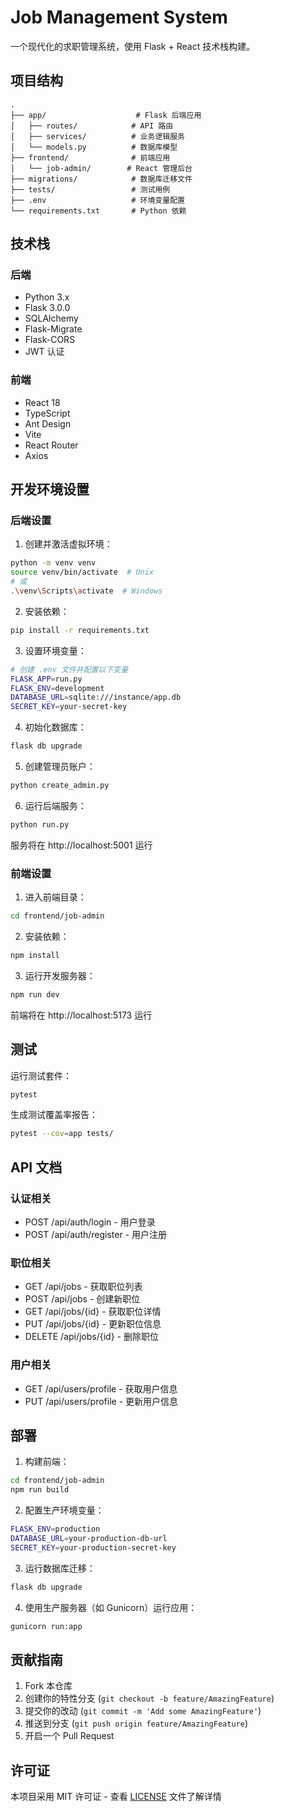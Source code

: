 # Job Management System

一个现代化的求职管理系统，使用 Flask + React 技术栈构建。

## 项目结构

```
.
├── app/                    # Flask 后端应用
│   ├── routes/            # API 路由
│   ├── services/          # 业务逻辑服务
│   └── models.py          # 数据库模型
├── frontend/              # 前端应用
│   └── job-admin/        # React 管理后台
├── migrations/            # 数据库迁移文件
├── tests/                 # 测试用例
├── .env                   # 环境变量配置
└── requirements.txt       # Python 依赖
```

## 技术栈

### 后端
- Python 3.x
- Flask 3.0.0
- SQLAlchemy
- Flask-Migrate
- Flask-CORS
- JWT 认证

### 前端
- React 18
- TypeScript
- Ant Design
- Vite
- React Router
- Axios

## 开发环境设置

### 后端设置

1. 创建并激活虚拟环境：
```bash
python -m venv venv
source venv/bin/activate  # Unix
# 或
.\venv\Scripts\activate  # Windows
```

2. 安装依赖：
```bash
pip install -r requirements.txt
```

3. 设置环境变量：
```bash
# 创建 .env 文件并配置以下变量
FLASK_APP=run.py
FLASK_ENV=development
DATABASE_URL=sqlite:///instance/app.db
SECRET_KEY=your-secret-key
```

4. 初始化数据库：
```bash
flask db upgrade
```

5. 创建管理员账户：
```bash
python create_admin.py
```

6. 运行后端服务：
```bash
python run.py
```
服务将在 http://localhost:5001 运行

### 前端设置

1. 进入前端目录：
```bash
cd frontend/job-admin
```

2. 安装依赖：
```bash
npm install
```

3. 运行开发服务器：
```bash
npm run dev
```
前端将在 http://localhost:5173 运行

## 测试

运行测试套件：
```bash
pytest
```

生成测试覆盖率报告：
```bash
pytest --cov=app tests/
```

## API 文档

### 认证相关
- POST /api/auth/login - 用户登录
- POST /api/auth/register - 用户注册

### 职位相关
- GET /api/jobs - 获取职位列表
- POST /api/jobs - 创建新职位
- GET /api/jobs/{id} - 获取职位详情
- PUT /api/jobs/{id} - 更新职位信息
- DELETE /api/jobs/{id} - 删除职位

### 用户相关
- GET /api/users/profile - 获取用户信息
- PUT /api/users/profile - 更新用户信息

## 部署

1. 构建前端：
```bash
cd frontend/job-admin
npm run build
```

2. 配置生产环境变量：
```bash
FLASK_ENV=production
DATABASE_URL=your-production-db-url
SECRET_KEY=your-production-secret-key
```

3. 运行数据库迁移：
```bash
flask db upgrade
```

4. 使用生产服务器（如 Gunicorn）运行应用：
```bash
gunicorn run:app
```

## 贡献指南

1. Fork 本仓库
2. 创建你的特性分支 (`git checkout -b feature/AmazingFeature`)
3. 提交你的改动 (`git commit -m 'Add some AmazingFeature'`)
4. 推送到分支 (`git push origin feature/AmazingFeature`)
5. 开启一个 Pull Request

## 许可证

本项目采用 MIT 许可证 - 查看 [LICENSE](LICENSE) 文件了解详情
